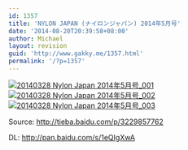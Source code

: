 ```yaml
---
id: 1357
title: 'NYLON JAPAN (ナイロンジャパン) 2014年5月号'
date: '2014-08-20T20:39:58+08:00'
author: Michael
layout: revision
guid: 'http://www.gakky.me/1357.html'
permalink: '/?p=1357'
---
```


[![20140328 Nylon Japan 2014年5月号_001](http://www.yui-aragaki.org/wp-content/uploads/2014/08/20140328-Nylon-Japan-2014年5月号_001.jpg)](http://www.yui-aragaki.org/wp-content/uploads/2014/08/20140328-Nylon-Japan-2014年5月号_001.jpg) [![20140328 Nylon Japan 2014年5月号_002](http://www.yui-aragaki.org/wp-content/uploads/2014/08/20140328-Nylon-Japan-2014年5月号_002.jpg)](http://www.yui-aragaki.org/wp-content/uploads/2014/08/20140328-Nylon-Japan-2014年5月号_002.jpg) [![20140328 Nylon Japan 2014年5月号_003](http://www.yui-aragaki.org/wp-content/uploads/2014/08/20140328-Nylon-Japan-2014年5月号_003.jpg)](http://www.yui-aragaki.org/wp-content/uploads/2014/08/20140328-Nylon-Japan-2014年5月号_003.jpg)

Source: <http://tieba.baidu.com/p/3229857762>

DL: <http://pan.baidu.com/s/1eQIgXwA>